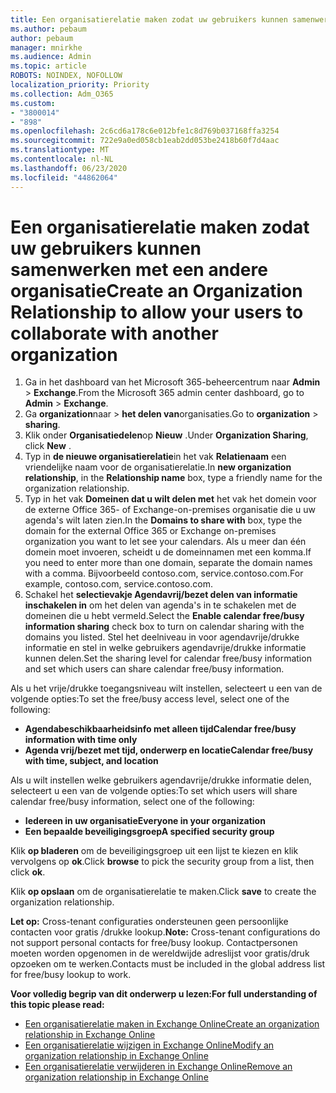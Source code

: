 ```yaml
---
title: Een organisatierelatie maken zodat uw gebruikers kunnen samenwerken met een andere organisatie
ms.author: pebaum
author: pebaum
manager: mnirkhe
ms.audience: Admin
ms.topic: article
ROBOTS: NOINDEX, NOFOLLOW
localization_priority: Priority
ms.collection: Adm_O365
ms.custom:
- "3800014"
- "898"
ms.openlocfilehash: 2c6cd6a178c6e012bfe1c8d769b037168ffa3254
ms.sourcegitcommit: 722e9a0ed058cb1eab2dd053be2418b60f7d4aac
ms.translationtype: MT
ms.contentlocale: nl-NL
ms.lasthandoff: 06/23/2020
ms.locfileid: "44862064"
---
```

# <a name="create-an-organization-relationship-to-allow-your-users-to-collaborate-with-another-organization"></a><span data-ttu-id="437ce-102">Een organisatierelatie maken zodat uw gebruikers kunnen samenwerken met een andere organisatie</span><span class="sxs-lookup"><span data-stu-id="437ce-102">Create an Organization Relationship to allow your users to collaborate with another organization</span></span>

1. <span data-ttu-id="437ce-103">Ga in het dashboard van het Microsoft 365-beheercentrum naar **Admin**  >  **Exchange**.</span><span class="sxs-lookup"><span data-stu-id="437ce-103">From the Microsoft 365 admin center dashboard, go to **Admin** > **Exchange**.</span></span>
2. <span data-ttu-id="437ce-104">Ga **organization**naar  >  **het delen van**organisaties.</span><span class="sxs-lookup"><span data-stu-id="437ce-104">Go to **organization** > **sharing**.</span></span>
3. <span data-ttu-id="437ce-105">Klik onder **Organisatiedelen**op **Nieuw** .</span><span class="sxs-lookup"><span data-stu-id="437ce-105">Under **Organization Sharing**, click **New** .</span></span>
4. <span data-ttu-id="437ce-106">Typ in **de nieuwe organisatierelatie**in het vak **Relatienaam** een vriendelijke naam voor de organisatierelatie.</span><span class="sxs-lookup"><span data-stu-id="437ce-106">In **new organization relationship**, in the **Relationship name** box, type a friendly name for the organization relationship.</span></span>
5. <span data-ttu-id="437ce-107">Typ in het vak **Domeinen dat u wilt delen met** het vak het domein voor de externe Office 365- of Exchange-on-premises organisatie die u uw agenda's wilt laten zien.</span><span class="sxs-lookup"><span data-stu-id="437ce-107">In the **Domains to share with** box, type the domain for the external Office 365 or Exchange on-premises organization you want to let see your calendars.</span></span> <span data-ttu-id="437ce-108">Als u meer dan één domein moet invoeren, scheidt u de domeinnamen met een komma.</span><span class="sxs-lookup"><span data-stu-id="437ce-108">If you need to enter more than one domain, separate the domain names with a comma.</span></span> <span data-ttu-id="437ce-109">Bijvoorbeeld contoso.com, service.contoso.com.</span><span class="sxs-lookup"><span data-stu-id="437ce-109">For example, contoso.com, service.contoso.com.</span></span>
6. <span data-ttu-id="437ce-110">Schakel het **selectievakje Agendavrij/bezet delen van informatie inschakelen in** om het delen van agenda's in te schakelen met de domeinen die u hebt vermeld.</span><span class="sxs-lookup"><span data-stu-id="437ce-110">Select the **Enable calendar free/busy information sharing** check box to turn on calendar sharing with the domains you listed.</span></span> <span data-ttu-id="437ce-111">Stel het deelniveau in voor agendavrije/drukke informatie en stel in welke gebruikers agendavrije/drukke informatie kunnen delen.</span><span class="sxs-lookup"><span data-stu-id="437ce-111">Set the sharing level for calendar free/busy information and set which users can share calendar free/busy information.</span></span>  

<span data-ttu-id="437ce-112">Als u het vrije/drukke toegangsniveau wilt instellen, selecteert u een van de volgende opties:</span><span class="sxs-lookup"><span data-stu-id="437ce-112">To set the free/busy access level, select one of the following:</span></span>

- <span data-ttu-id="437ce-113">**Agendabeschikbaarheidsinfo met alleen tijd**</span><span class="sxs-lookup"><span data-stu-id="437ce-113">**Calendar free/busy information with time only**</span></span>
- <span data-ttu-id="437ce-114">**Agenda vrij/bezet met tijd, onderwerp en locatie**</span><span class="sxs-lookup"><span data-stu-id="437ce-114">**Calendar free/busy with time, subject, and location**</span></span>  

 <span data-ttu-id="437ce-115">Als u wilt instellen welke gebruikers agendavrije/drukke informatie delen, selecteert u een van de volgende opties:</span><span class="sxs-lookup"><span data-stu-id="437ce-115">To set which users will share calendar free/busy information, select one of the following:</span></span>

- <span data-ttu-id="437ce-116">**Iedereen in uw organisatie**</span><span class="sxs-lookup"><span data-stu-id="437ce-116">**Everyone in your organization**</span></span>
- <span data-ttu-id="437ce-117">**Een bepaalde beveiligingsgroep**</span><span class="sxs-lookup"><span data-stu-id="437ce-117">**A specified security group**</span></span>  

<span data-ttu-id="437ce-118">Klik **op bladeren** om de beveiligingsgroep uit een lijst te kiezen en klik vervolgens op **ok**.</span><span class="sxs-lookup"><span data-stu-id="437ce-118">Click **browse** to pick the security group from a list, then click **ok**.</span></span>

<span data-ttu-id="437ce-119">Klik **op opslaan** om de organisatierelatie te maken.</span><span class="sxs-lookup"><span data-stu-id="437ce-119">Click **save** to create the organization relationship.</span></span>  

<span data-ttu-id="437ce-120">**Let op:** Cross-tenant configuraties ondersteunen geen persoonlijke contacten voor gratis /drukke lookup.</span><span class="sxs-lookup"><span data-stu-id="437ce-120">**Note:** Cross-tenant configurations do not support personal contacts for free/busy lookup.</span></span> <span data-ttu-id="437ce-121">Contactpersonen moeten worden opgenomen in de wereldwijde adreslijst voor gratis/druk opzoeken om te werken.</span><span class="sxs-lookup"><span data-stu-id="437ce-121">Contacts must be included in the global address list for free/busy lookup to work.</span></span>

<span data-ttu-id="437ce-122">**Voor volledig begrip van dit onderwerp u lezen:**</span><span class="sxs-lookup"><span data-stu-id="437ce-122">**For full understanding of this topic please read:**</span></span>

- [<span data-ttu-id="437ce-123">Een organisatierelatie maken in Exchange Online</span><span class="sxs-lookup"><span data-stu-id="437ce-123">Create an organization relationship in Exchange Online</span></span>](https://docs.microsoft.com/exchange/sharing/organization-relationships/create-an-organization-relationship)
- [<span data-ttu-id="437ce-124">Een organisatierelatie wijzigen in Exchange Online</span><span class="sxs-lookup"><span data-stu-id="437ce-124">Modify an organization relationship in Exchange Online</span></span>](https://docs.microsoft.com/exchange/sharing/organization-relationships/modify-an-organization-relationship)
- [<span data-ttu-id="437ce-125">Een organisatierelatie verwijderen in Exchange Online</span><span class="sxs-lookup"><span data-stu-id="437ce-125">Remove an organization relationship in Exchange Online</span></span>](https://docs.microsoft.com/exchange/sharing/organization-relationships/remove-an-organization-relationship)
